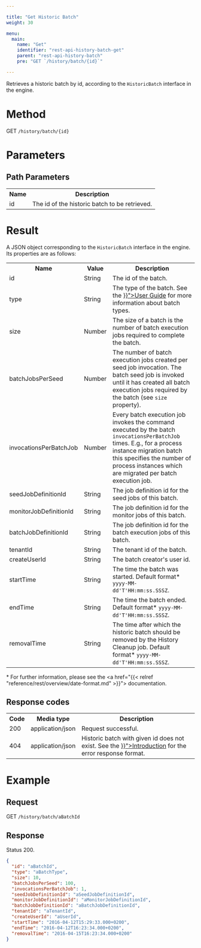 ```yaml
---

title: "Get Historic Batch"
weight: 30

menu:
  main:
    name: "Get"
    identifier: "rest-api-history-batch-get"
    parent: "rest-api-history-batch"
    pre: "GET `/history/batch/{id}`"

---
```



Retrieves a historic batch by id, according to the `HistoricBatch` interface in the engine.


# Method

GET `/history/batch/{id}`

# Parameters

## Path Parameters

<table class="table table-striped">
  <tr>
    <th>Name</th>
    <th>Description</th>
  </tr>
  <tr>
    <td>id</td>
    <td>The id of the historic batch to be retrieved.</td>
  </tr>
</table>

# Result

A JSON object corresponding to the `HistoricBatch` interface in the engine.
Its properties are as follows:

<table class="table table-striped">
  <tr>
    <th>Name</th>
    <th>Value</th>
    <th>Description</th>
  </tr>
  <tr>
    <td>id</td>
    <td>String</td>
    <td>The id of the batch.</td>
  </tr>
  <tr>
    <td>type</td>
    <td>String</td>
    <td>The type of the batch. See the <a href="{{< relref "user-guide/process-engine/batch.md#creating-a-batch" >}}">User Guide</a> for more information about batch types.</td>
  </tr>
  <tr>
    <td>size</td>
    <td>Number</td>
    <td>
      The size of a batch is the number of batch execution jobs required to
      complete the batch.
    </td>
  </tr>
  <tr>
    <td>batchJobsPerSeed</td>
    <td>Number</td>
    <td>
      The number of batch execution jobs created per seed job invocation.
      The batch seed job is invoked until it has created all batch execution jobs required by
      the batch (see <code>size</code> property).
    </td>
  </tr>
  <tr>
    <td>invocationsPerBatchJob</td>
    <td>Number</td>
    <td>
      Every batch execution job invokes the command executed by the batch
      <code>invocationsPerBatchJob</code> times. E.g., for a process instance
      migration batch this specifies the number of process instances which
      are migrated per batch execution job.
    </td>
  <tr>
    <td>seedJobDefinitionId</td>
    <td>String</td>
    <td>The job definition id for the seed jobs of this batch.</td>
  </tr>
  <tr>
    <td>monitorJobDefinitionId</td>
    <td>String</td>
    <td>The job definition id for the monitor jobs of this batch.</td>
  </tr>
  <tr>
    <td>batchJobDefinitionId</td>
    <td>String</td>
    <td>The job definition id for the batch execution jobs of this batch.</td>
  </tr>
  <tr>
    <td>tenantId</td>
    <td>String</td>
    <td>The tenant id of the batch.</td>
  </tr>
  <tr>
    <td>createUserId</td>
    <td>String</td>
    <td>The batch creator's user id.</td>
  </tr>
  <tr>
    <td>startTime</td>
    <td>String</td>
    <td>The time the batch was started. Default format* <code>yyyy-MM-dd'T'HH:mm:ss.SSSZ</code>.</td>
  </tr>
  <tr>
    <td>endTime</td>
    <td>String</td>
    <td>The time the batch ended. Default format* <code>yyyy-MM-dd'T'HH:mm:ss.SSSZ</code>.</td>
  </tr>
  <tr>
    <td>removalTime</td>
    <td>String</td>
    <td>The time after which the historic batch should be removed by the History Cleanup job. Default format* <code>yyyy-MM-dd'T'HH:mm:ss.SSSZ</code>.</td>
  </tr>
</table>

\* For further information, please see the <a href="{{< relref "reference/rest/overview/date-format.md" >}}"> documentation</a>.

## Response codes

<table class="table table-striped">
  <tr>
    <th>Code</th>
    <th>Media type</th>
    <th>Description</th>
  </tr>
  <tr>
    <td>200</td>
    <td>application/json</td>
    <td>Request successful.</td>
  </tr>
  <tr>
    <td>404</td>
    <td>application/json</td>
    <td>
      Historic batch with given id does not exist.
      See the <a href="{{< relref "reference/rest/overview/index.md#error-handling" >}}">Introduction</a> for the error response format.
    </td>
  </tr>
</table>


# Example

## Request

GET `/history/batch/aBatchId`

## Response

Status 200.

```json
{
  "id": "aBatchId",
  "type": "aBatchType",
  "size": 10,
  "batchJobsPerSeed": 100,
  "invocationsPerBatchJob": 1,
  "seedJobDefinitionId": "aSeedJobDefinitionId",
  "monitorJobDefinitionId": "aMonitorJobDefinitionId",
  "batchJobDefinitionId": "aBatchJobDefinitionId",
  "tenantId": "aTenantId",
  "createUserId": "aUserId",
  "startTime": "2016-04-12T15:29:33.000+0200",
  "endTime": "2016-04-12T16:23:34.000+0200",
  "removalTime": "2016-04-15T16:23:34.000+0200"
}
```
